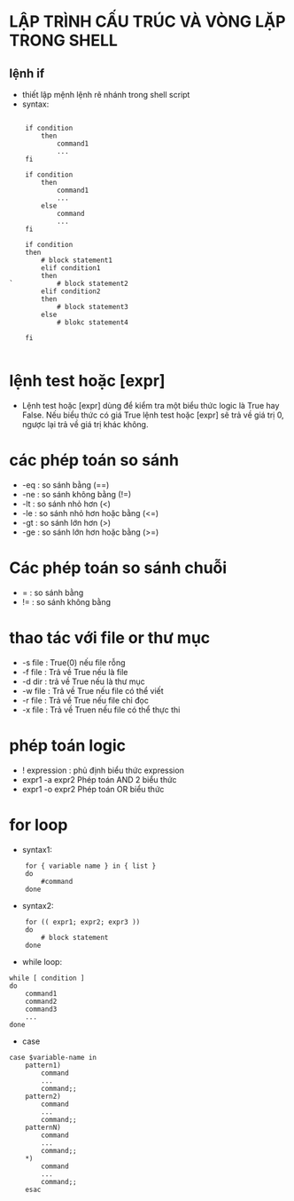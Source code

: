 # LẬP TRÌNH CẤU TRÚC VÀ VÒNG LẶP TRONG SHELL
## lệnh if
- thiết lập mệnh lệnh rẽ nhánh trong shell script
- syntax:
 
```

	if condition
		then
			command1
			...
	fi

	if condition
		then
			command1 
			...
		else
			command
			...
	fi

	if condition
	then
		# block statement1
		elif condition1
		then
`			# block statement2
		elif condition2
		then
			# block statement3
		else
			# blokc statement4
	
	fi
	
```
# lệnh test hoặc [expr]
- Lệnh test hoặc [expr] dùng để kiểm tra một biểu thức logic là True hay False. Nếu biểu thức có giá True lệnh test hoặc [expr] sẽ trả về giá trị 0, ngược lại trả về giá trị khác không.
# các phép toán so sánh
- -eq : so sánh bằng (==)
- -ne : so sánh không bằng (!=)
- -lt : so sánh nhỏ hơn (<)
- -le : so sánh nhỏ hơn hoặc bằng (<=)
- -gt : so sánh lớn hơn (>)
- -ge : so sánh lớn hơn hoặc bằng (>=)

# Các phép toán so sánh chuỗi
- = : so sánh bằng
- != : so sánh không bằng

# thao tác với file or thư mục
- -s file : True(0) nếu file rỗng
- -f file : Trả về True nếu là file
- -d dir : trả về True nếu là thư mục
- -w file : Trả về True nếu file có thể viết
- -r file : Trả về True nếu file chỉ đọc
- -x file : Trả về Truen nếu file có thể thực thi 

# phép toán logic
- ! expression : phủ định biểu thức expression
- expr1 -a expr2 Phép toán AND 2 biểu thức
- expr1 -o expr2 Phép toán OR biểu thức

# for loop
- syntax1:
```shell
	for { variable name } in { list }
	do
		#command
	done

```
- syntax2:

```shell
	for (( expr1; expr2; expr3 ))
	do
		# block statement
	done
```
- while loop:
``` shell
while [ condition ]
do
	command1
	command2
	command3
	...
done
```
- case 
``` shell
case $variable-name in
	pattern1)
		command
		...
		command;;
	pattern2)
		command
		...
		command;;
	patternN)
		command
		...
		command;;
	*)
		command
		...
		command;;
	esac

```

